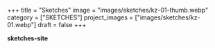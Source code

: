 +++
title = "Sketches"
image = "images/sketches/kz-01-thumb.webp"
category = ["SKETCHES"]
project_images = ["images/sketches/kz-01.webp"]
draft = false
+++

**sketches-site**